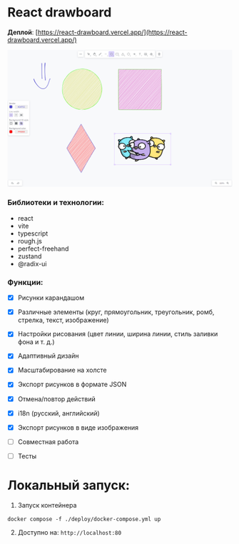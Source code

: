 # React drawboard
**Деплой**: [https://react-drawboard.vercel.app/](https://react-drawboard.vercel.app/)

![Drawboard screenshot](./assets/drwbrd.png)

### Библиотеки и технологии:
- react
- vite
- typescript
- rough.js
- perfect-freehand
- zustand
- @radix-ui

### Функции:
- [x] Рисунки карандашом
- [x] Различные элементы (круг, прямоугольник, треугольник, ромб, стрелка, текст, изображение)
- [x] Настройки рисования (цвет линии, ширина линии, стиль заливки фона и т. д.)
- [x] Адаптивный дизайн
- [x] Масштабирование на холсте
- [x] Экспорт рисунков в формате JSON
- [x] Отмена/повтор действий
- [x] i18n (русский, английский)
- [x] Экспорт рисунков в виде изображения
- [ ] Совместная работа
- [ ] Тесты
  

# Локальный запуск:
1. Запуск контейнера
```
docker compose -f ./deploy/docker-compose.yml up
```

2. Доступно на: `http://localhost:80`


